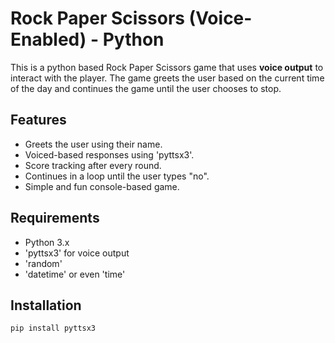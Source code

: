 # Rock Paper Scissors (Voice-Enabled) - Python

This is a python based Rock Paper Scissors game that uses **voice output** to interact with the player.
The game greets the user based on the current time of the day and continues the game until the user chooses to stop.

## Features
- Greets the user using their name.
- Voiced-based responses using 'pyttsx3'.
- Score tracking after every round.
- Continues in a loop until the user types "no".
- Simple and fun console-based game.

## Requirements
- Python 3.x
- 'pyttsx3' for voice output
- 'random'
- 'datetime' or even 'time'

## Installation
```bash
pip install pyttsx3
